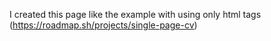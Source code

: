 I created this page like the  example with using only html tags
(https://roadmap.sh/projects/single-page-cv)
